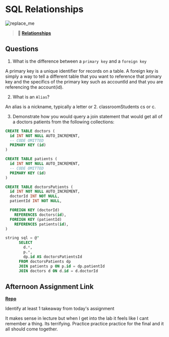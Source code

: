 # SQL Relationships

![replace_me](https://codeworks.blob.core.windows.net/public/assets/img/illustrations/placeholder.svg)

> **📖 [Relationships](https://codeworksacademy.com/fs-student-guide/resources/wk11/02-MySQL-Relationships)**

## Questions

1. What is the difference between a `primary key` and a `foreign key`

A primary key is a unique identifier for records on a table. A foreign key is simply a way to tell a different table that you want to reference that primary key and the specifics of the primary key such as accountId and that you are referencing the account(id).

2. What is an `Alias`?

An alias is a nickname, typically a letter or 2. classroomStudents cs or c.

3. Demonstrate how you would query a join statement that would get all of a doctors patients from the following collections:

```SQL
CREATE TABLE doctors (
  id INT NOT NULL AUTO_INCREMENT,
  -- CODE OMITTED
  PRIMARY KEY (id)
)

CREATE TABLE patients (
  id INT NOT NULL AUTO_INCREMENT,
  -- CODE OMITTED
  PRIMARY KEY (id)
)

CREATE TABLE doctorsPatients (
  id INT NOT NULL AUTO_INCREMENT,
  doctorId INT NOT NULL,
  patientId INT NOT NULL,

  FOREIGN KEY (doctorId)
    REFERENCES doctors(id),
  FOREIGN KEY (patientId)
    REFERENCES patients(id),
)

string sql = @"
      SELECT
        d.*,
        p.*,
        dp.id AS doctorsPatientsId
      FROM doctorsPatients dp
      JOIN patients p ON p.id = dp.patientId
      JOIN doctors d ON d.id = d.doctorId

```

## Afternoon Assignment Link

**[Repo](https://github.com/JeffreyWatson/Contracted)**

Identify at least 1 takeaway from today's assignment

It makes sense in lecture but when I get into the lab it feels like I cant remember a thing. Its terrifying. Practice practice practice for the final and it all should come together. 
